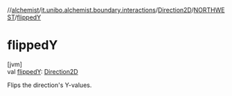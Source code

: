 //[alchemist](../../../../index.md)/[it.unibo.alchemist.boundary.interactions](../../index.md)/[Direction2D](../index.md)/[NORTHWEST](index.md)/[flippedY](flipped-y.md)

# flippedY

[jvm]\
val [flippedY](flipped-y.md): [Direction2D](../index.md)

Flips the direction's Y-values.
